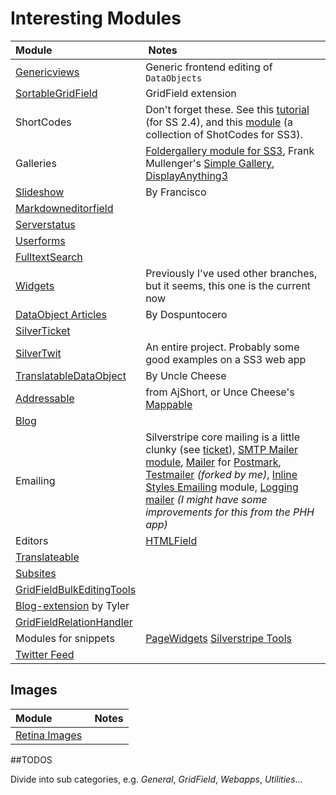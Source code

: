 # Interesting Modules

| Module | Notes |
|:---|:---|
| [Genericviews](https://github.com/chillu/silverstripe-genericviews) | Generic frontend editing of `DataObjects` |
| [SortableGridField](https://github.com/UndefinedOffset/SortableGridField) | GridField extension |
| ShortCodes | Don't forget these. See this [tutorial](http://www.ssbits.com/tutorials/2010/2-4-using-short-codes-to-embed-a-youtube-video/) (for SS 2.4), and this [module](https://github.com/cwsoft/silverstripe-shortcode) (a collection of ShotCodes for SS3). |
| Galleries | [Foldergallery module for SS3](https://github.com/cwsoft/silverstripe-cwsoft-foldergallery), Frank Mullenger's [Simple Gallery](https://github.com/frankmullenger/silverstripe-simplegallery), [DisplayAnything3](https://github.com/codem/DisplayAnything3)  |
| [Slideshow](https://github.com/dospuntocero/Slideshow) | By Francisco |
| [Markdowneditorfield](https://github.com/wolfv/silverstripe-markdowneditorfield) | |
| [Serverstatus](https://github.com/amoebas/silverstripe-serverstatus) | |
| [Userforms](https://github.com/silverstripe/silverstripe-userforms) | |
| [FulltextSearch](http://www.silverstripe.org/fulltextsearch-module/) | |
| [Widgets](https://github.com/silverstripe/silverstripe-widgets) | Previously I've used other branches, but it seems, this one is the current now |
| [DataObject Articles](https://github.com/dospuntocero/DOArticles) | By Dospuntocero |
| [SilverTicket](https://github.com/cam-findlay/silvertripe-silverticket) | |
| [SilverTwit](https://github.com/silverstripe-australia/silvertwit) | An entire project. Probably some good examples on a SS3 web app |
| [TranslatableDataObject](https://github.com/unclecheese/TranslatableDataObject) | By Uncle Cheese | 
| [Addressable](https://github.com/ajshort/silverstripe-addressable) | from AjShort, or Unce Cheese's [Mappable](https://github.com/unclecheese/Mappable) |
| [Blog](https://github.com/silverstripe/silverstripe-blog) | | 
| Emailing | Silverstripe core mailing is a little clunky (see [ticket](http://open.silverstripe.org/ticket/3427)), [SMTP Mailer module](https://github.com/xeraa/silverstripe-smtp), [Mailer](https://github.com/fullscreeninteractive/silverstripe-postmarkmailer) for [Postmark](http://postmarkapp.com), [Testmailer](https://github.com/sunnysideup/silverstripe-testmailer) _(forked by me)_, [Inline Styles Emailing](https://github.com/burnbright/silverstripe-inlinestylesemail) module, [Logging mailer](https://github.com/natmchugh/loggingmailer) _(I might have some improvements for this from the PHH app)_ |
| Editors | [HTMLField](https://github.com/timonr/silverstripe-htmlfield-module) |
| [Translateable](https://github.com/silverstripe/silverstripe-translatable) | |
| [Subsites](https://github.com/silverstripe/silverstripe-subsites) | |
| [GridFieldBulkEditingTools](https://github.com/colymba/GridFieldBulkEditingTools) | | 
| [Blog-extension](https://github.com/tylerkidd/silverstripe-blog-extension) by Tyler | |
| [GridFieldRelationHandler](https://github.com/simonwelsh/silverstripe-GridFieldRelationHandler) | |
| Modules for snippets | [PageWidgets](https://github.com/dimension27/silverstripe-pagewidgets) [Silverstripe Tools](https://github.com/dimension27/silverstripe-tools)|
| [Twitter Feed](https://github.com/tylerkidd/silverstripe-twitter-feed) | |


## Images

| Module | Notes |
|:---|:---|
| [Retina Images](https://github.com/dospuntocero/RetinaImages) | |


##TODOS

Divide into sub categories, e.g. _General_, _GridField_, _Webapps_, _Utilities_...
